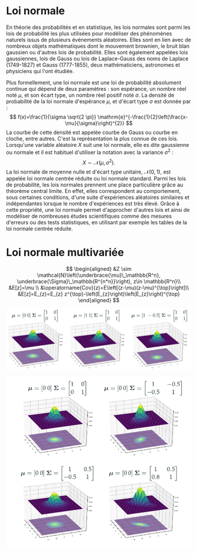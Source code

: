 # Loi normale
En théorie des probabilités et en statistique, les lois normales sont parmi les lois de probabilité les plus utilisées pour modéliser des phénomènes naturels issus de plusieurs événements aléatoires. Elles sont en lien avec de nombreux objets mathématiques dont le mouvement brownien, le bruit blan gaussien ou d'autres lois de probabilité. Elles sont également appelées lois gaussiennes, lois de Gauss ou lois de Laplace-Gauss des noms de Laplace (1749-1827) et Gauss (1777-1855), deux mathématiciens, astronomes et physiciens qui l'ont étudiée.

Plus formellement, une loi normale est une loi de probabilité absolument continue qui dépend de deux paramètres : son espérance, un nombre réel noté $\mu$, et son écart type, un nombre réel positif noté $\sigma$. La densité de probabilité de la loi normale d'espérance $\mu$, et d'écart type $\sigma$ est donnée par :
$$
f(x)=\frac{1}{\sigma \sqrt{2 \pi}} \mathrm{e}^{-\frac{1}{2}\left(\frac{x-\mu}{\sigma}\right)^{2}}
$$
La courbe de cette densité est appelée courbe de Gauss ou courbe en cloche, entre autres. C'est la représentation la plus connue de ces lois. Lorsqu'une variable aléatoire $X$ suit une loi normale, elle es dite gaussienne ou normale et il est habituel d'utiliser la notation avec la variance $\sigma^{2}$ :
$$
X \sim \mathcal{N}\left(\mu, \sigma^{2}\right) .
$$
La loi normale de moyenne nulle et d'écart type unitaire, $\mathcal{N}(0,1)$, est appelée loi normale centrée réduite ou loi normale standard.
Parmi les lois de probabilité, les lois normales prennent une place particulière grâce au théorème central limite. En effet, elles correspondent au comportement, sous certaines conditions, d'une suite d'expériences aléatoires similaires et indépendantes lorsque le nombre d'expériences est très élevé. Grâce à cette propriété, une loi normale permet d'approcher d'autres lois et ainsi de modéliser de nombreuses études scientifiques comme des mesures d'erreurs ou des tests statistiques, en utilisant par exemple les tables de la loi normale centrée réduite.

# Loi normale multivariée
$$
\begin{aligned}
&Z \sim \mathcal{N}\left(\underbrace{\mu}\_\mathbb{R^n}, \underbrace{\Sigma}\_\mathbb{R^{n*n}}\right),  z\in \mathbb{R^n}\\
&E[z]=\mu \\
&\operatorname{Cov}(z)=E\left[(z-\mu)(z-\mu)^{\top}\right]\\
&E[z]=E_{z}=E_{z} z^{\top}-\left(E_{z}\right)\left(E_{z}\right)^{\top}
\end{aligned}
$$

![](img/Pasted%20image%2020220704151359.png)

![](img/Pasted%20image%2020220704151154.png)